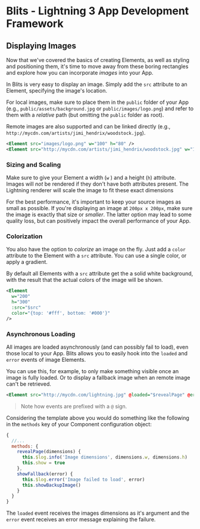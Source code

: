 # Blits - Lightning 3 App Development Framework

## Displaying Images

Now that we've covered the basics of creating Elements, as well as styling and positioning them, it's time to move away from these boring rectangles and explore how you can incorporate _images_ into your App.

In Blits is very easy to display an image. Simply add the `src` attribute to an Element, specifying the image's location.

For local images, make sure to place them in the `public` folder of your App (e.g., `public/assets/background.jpg` or `public/images/logo.png`) and refer to them with a _relative_ path (but omitting the `public` folder as root).

Remote images are also supported and can be linked directly (e.g., `http://mycdn.com/artists/jimi_hendrix/woodstock.jpg`).

```xml
<Element src="images/logo.png" w="100" h="80" />
<Element src="http://mycdn.com/artists/jimi_hendrix/woodstock.jpg" w="1920" h="1080" />
```

### Sizing and Scaling

Make sure to give your Element a width (`w` ) and a height (`h`) attribute. Images will _not_ be rendered if they don't have both attributes present. The Lightning renderer will scale the image to fit these exact dimensions

For the best performance, it's important to keep your source images as small as possible. If you're displaying an image at `200px x 200px`, make sure the image is exactly that size or _smaller_. The latter option may lead to some quality loss, but can positively impact the overall performance of your App.

### Colorization

You also have the option to _colorize_ an image on the fly. Just add a `color` attribute to the Element with a `src` attribute. You can use a single color, or apply a gradient.

By default all Elements with a `src` attribute get the a solid white background, with the result that the actual colors of the image will be shown.

```xml
<Element
  w="200"
  h="300"
  :src="$src"
  color="{top: '#fff', bottom: '#000'}"
/>
```

### Asynchronous Loading

All images are loaded asynchronously (and can possibly fail to load), even those local to your App. Blits allows you to easily hook into the `loaded` and `error` events of image Elements.

You can use this, for example, to only make something visible once an image is fully loaded. Or to display a fallback image when an remote image can't be retrieved.

```xml
<Element src="http://mycdn.com/lightning.jpg" @loaded="$revealPage" @error="$showFallback" />
```

> Note how events are prefixed with a `@` sign.

Considering the template above you would do something like the following in the `methods` key of your Component configuration object:

```js
{
  //...
  methods: {
    revealPage(dimensions) {
      this.$log.info('Image dimensions', dimensions.w, dimensions.h)
      this.show = true
    },
    showFallback(error) {
      this.$log.error('Image failed to load', error)
      this.showBackupImage()
    }
  }
}
```

The `loaded` event receives the images dimensions as it's argument and the `error` event receives an error message explaining the failure.
